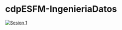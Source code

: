 # cdpESFM-IngenieriaDatos

[![Sesion 1](https://mybinder.org/badge_logo.svg)](https://mybinder.org/v2/gh/JoulesCH/cdpESFM-IngenieriaDatos/main?filepath=Clase%20002.2%20EXTRACT%20-%20Lectura%20de%20archivos%20.ipynb)
